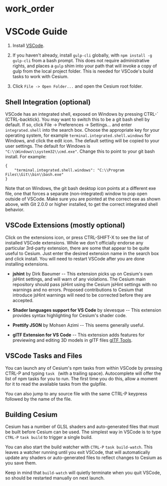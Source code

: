 # work_order
# VSCode Guide

1. Install [VSCode](https://code.visualstudio.com/).

2. If you haven't already, install `gulp-cli` globally, with
`npm install -g gulp-cli` from a bash prompt.  This does not require
administrative rights, and places a `gulp` shim into your path that will
invoke a copy of gulp from the local project folder.  This is needed for
VSCode's build tasks to work with Cesium.

3. Click `File -> Open Folder...` and open the Cesium root folder.

## Shell Integration (optional)

VSCode has an integrated shell, exposed on Windows by pressing CTRL-\` (CTRL-backtick).
You may want to switch this to be a git bash shell by default.  If so, click
File -> Preferences -> Settings... and enter `integrated.shell` into the search
box.  Choose the appropriate key for your operating system, for example
`terminal.integrated.shell.windows` for Windows, and click the edit icon.
The default setting will be copied to your user settings.  The default for
Windows is `"C:\\Windows\\system32\\cmd.exe"`.  Change this to point to your
git bash install.  For example:

```
{
    "terminal.integrated.shell.windows": "C:\\Program Files\\Git\\bin\\bash.exe"
}
```

Note that on Windows, the git bash desktop icon points at a different exe file,
one that forces a separate (non-integrated) window to pop open outside of VSCode.
Make sure you are pointed at the correct exe as shown above, with Git 2.0.0 or
higher installed, to get the correct integrated shell behavior.

## VSCode Extensions (mostly optional)

Click on the extensions icon, or press CTRL-SHIFT-X to see the list of installed
VSCode extensions.  While we don't officially endorse any particular 3rd-party
extension, there are some that appear to be quite useful to Cesium.  Just enter
the desired extension name in the search box and click install.  You will need to
restart VSCode after you are done installing extensions.

* **jshint** by Dirk Baeumer -- This extension picks up on Cesium's own jsHint settings,
and will warn of any violations.  The Cesium main repository should pass jsHint
using the Cesium jsHint settings with no warnings and no errors.  Proposed
contributions to Cesium that introduce jsHint warnings will need to be corrected
before they are accepted.

* **Shader languages support for VS Code** by slevesque -- This extension provides
syntax highlighting for Cesium's shader code.

* **Prettify JSON** by Mohsen Azimi -- This seems generally useful.

* **glTF Extension for VS Code** -- This extension adds features for previewing and editing 3D models in glTF files [glTF Tools](https://marketplace.visualstudio.com/items?itemName=cesium.gltf-vscode).

## VSCode Tasks and Files

You can launch any of Cesium's npm tasks from within VSCode by pressing
CTRL-P and typing `task ` (with a trailing space).  Autocomplete will
offer the list of npm tasks for you to run.  The first time you do this,
allow a moment for it to read the available tasks from the gulpfile.

You can also jump to any source file with the same CTRL-P keypress
followed by the name of the file.

## Building Cesium

Cesium has a number of GLSL shaders and auto-generated files that must be
built before Cesium can be used.  The simplest way in VSCode is to type
`CTRL-P` `task build` to trigger a single build.

You can also start the build watcher with `CTRL-P` `task build-watch`.  This
leaves a watcher running until you exit VSCode, that will automatically
update any shaders or auto-generated files to reflect changes to Cesium as
you save them.

Keep in mind that `build-watch` will quietly terminate when
you quit VSCode, so should be restarted manually on next launch.


